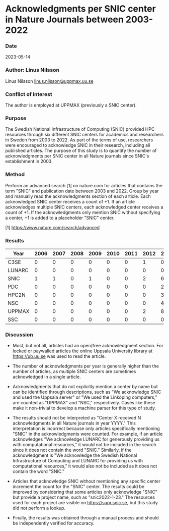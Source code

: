# Acknowledgments per SNIC center in Nature Journals between 2003-2022

### Date
2023-05-14

### Author: Linus Nilsson
Linus Nilsson <linus.nilsson@uppmax.uu.se>

### Conflict of interest
The author is employed at UPPMAX (previously a SNIC center).

### Purpose
The Swedish National Infrastructure of Computing (SNIC) provided HPC resources
through six different SNIC centers for academics and researchers in Sweden from
2003 to 2022. As part of the terms of use, researchers were encouraged to
acknowledge SNIC in their research, including all published articles. The
purpose of this study is to quantify the number of acknowledgments per SNIC
center in all Nature journals since SNIC's establishment in 2003.

### Method
Perform an advanced search [1] on nature.com for articles that contains the
term "SNIC" and publication date between 2003 and 2022. Group by year and
manually read the acknowledgments section of each article. Each acknowledged
SNIC center receives a count of +1. If an article acknowledges multiple SNIC
centers, each acknowledged center receives a count of +1. If the
acknowledgments only mention SNIC without specifying a center, +1 is added to a
placeholder "SNIC" center.

[1] https://www.nature.com/search/advanced

### Results

| Year | 2006 | 2007 | 2008 | 2009 | 2010 | 2011 | 2012 | 2013 | 2014 | 2015 | 2016 | 2017 | 2018 | 2019 | 2020 | 2021 | 2022 |
|------|------|------|------|------|------|------|------|------|------|------|------|------|------|------|------|------|------|
C3SE   | 0    | 0    | 0    | 0    | 0    | 0    | 1    | 0    | 1    | 1    | 4    | 4    | 1    | 4    | 3    | 7    | 5    |  
LUNARC | 0    | 0    | 0    | 0    | 0    | 0    | 0    | 0    | 0    | 1    | 1    | 4    | 2    | 4    | 3    | 2    | 2    | 
SNIC   | 1    | 1    | 0    | 1    | 0    | 0    | 2    | 6    | 3    | 6    | 7    | 13   | 9    | 7    | 8    | 7    | 10   |
PDC    | 0    | 0    | 0    | 0    | 0    | 0    | 0    | 2    | 0    | 4    | 3    | 5    | 9    | 4    | 2    | 7    | 11   | 
HPC2N  | 0    | 0    | 0    | 0    | 0    | 0    | 0    | 3    | 2    | 2    | 4    | 7    | 4    | 1    | 8    | 10   | 15   |
NSC    | 0    | 0    | 0    | 0    | 0    | 0    | 0    | 4    | 2    | 11   | 6    | 15   | 8    | 8    | 12   | 13   | 21   | 
UPPMAX | 0    | 0    | 0    | 0    | 0    | 0    | 2    | 8    | 6    | 7    | 22   | 18   | 20   | 31   | 31   | 44   | 69   |
SSC    | 0    | 0    | 0    | 0    | 0    | 0    | 0    | 0    | 0    | 0    | 0    | 0    | 0    | 2    | 0    | 0    | 0    |

### Discussion
* Most, but not all, articles had an open/free acknowledgment section. For
  locked or paywalled articles the online Uppsala University library at
  https://ub.uu.se was used to read the article.

* The number of acknowledgments per year is generally higher than the number of
  articles, as multiple SNIC centers are sometimes acknowledged in a single
  article.

* Acknowledgments that do not explicitly mention a center by name but can be
  identified through descriptions, such as "We acknowledge SNIC and used the
  Uppsala server" or "We used the Linköping computers," are counted as "UPPMAX"
  and "NSC," respectively. Cases like these make it non-trivial to develop a
  machine parser for this type of study.

* The results should not be interpreted as "Center X received N acknowledgments
  in all Nature journals in year YYYY." This interpretation is incorrect
  because only articles specifically mentioning "SNIC" in the acknowledgments
  were counted. For example, if an article acknowledges "We acknowledge LUNARC
  for generously providing us with computational resources," it would not be
  included in the search since it does not contain the word "SNIC." Similarly,
  if the acknowledgment is "We acknowledge the Swedish National Infrastructure
  of Computing and LUNARC for providing us with computational resources," it
  would also not be included as it does not contain the word "SNIC."

* Articles that acknowledge SNIC without mentioning any specific center
  increment the count for the "SNIC" center. The results could be improved by
  considering that some articles only acknowledge "SNIC" but provide a project
  name, such as "snic2022-1-23." The resources used for each project are
  visible on https://supr.snic.se, but this study did not perform a lookup.

* Finally, the results was obtained through a manual process and should be
  independently verified for accuracy.
